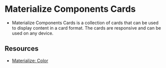 # Materialize Components Cards

* Materialize Components Cards is a collection of cards that can be used to display content in a card format. The cards are responsive and can be used on any device.

## Resources

* [Materialize: Color](https://materializecss.com/color.html)
